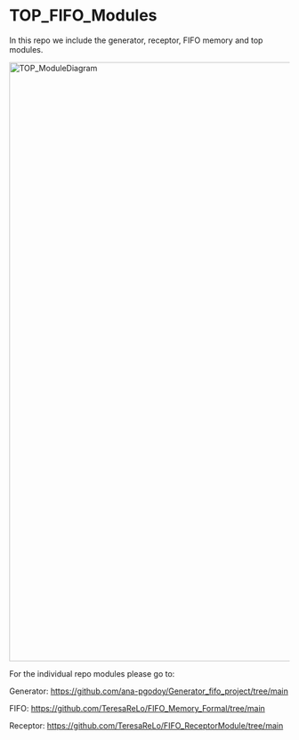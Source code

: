 # TOP_FIFO_Modules
In this repo we include the generator, receptor, FIFO memory and top modules.

<img width="1075" alt="TOP_ModuleDiagram" src="https://github.com/user-attachments/assets/bac3ab88-f667-4c54-ac74-c81a55f64e46">

For the individual repo modules please go to:

  Generator: https://github.com/ana-pgodoy/Generator_fifo_project/tree/main
  
  FIFO: https://github.com/TeresaReLo/FIFO_Memory_Formal/tree/main
  
  Receptor: https://github.com/TeresaReLo/FIFO_ReceptorModule/tree/main
